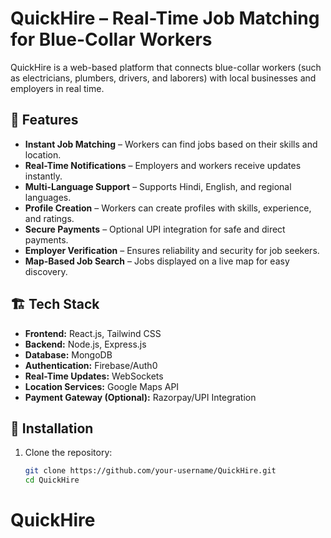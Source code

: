 # QuickHire – Real-Time Job Matching for Blue-Collar Workers

QuickHire is a web-based platform that connects blue-collar workers (such as electricians, plumbers, drivers, and laborers) with local businesses and employers in real time.

## 🚀 Features

- **Instant Job Matching** – Workers can find jobs based on their skills and location.
- **Real-Time Notifications** – Employers and workers receive updates instantly.
- **Multi-Language Support** – Supports Hindi, English, and regional languages.
- **Profile Creation** – Workers can create profiles with skills, experience, and ratings.
- **Secure Payments** – Optional UPI integration for safe and direct payments.
- **Employer Verification** – Ensures reliability and security for job seekers.
- **Map-Based Job Search** – Jobs displayed on a live map for easy discovery.

## 🏗️ Tech Stack

- **Frontend:** React.js, Tailwind CSS
- **Backend:** Node.js, Express.js
- **Database:** MongoDB
- **Authentication:** Firebase/Auth0
- **Real-Time Updates:** WebSockets
- **Location Services:** Google Maps API
- **Payment Gateway (Optional):** Razorpay/UPI Integration

## 📌 Installation

1. Clone the repository:
   ```sh
   git clone https://github.com/your-username/QuickHire.git
   cd QuickHire
# QuickHire
